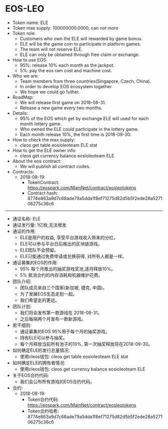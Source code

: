 # EOS-LEO

* Token name:    ELE
* Token max supply:    100000000.0000, can not more
* Token role:
  * Customers who own the ELE will rewarded by game bonus.
  * ELE will be the game coin to participate in platform games.
  * The team will not reserve ELE.
  * ELE can only be obtained through free claim or exchange.
* How to use EOS:
  * 95%: release 10% each month as the jackpot.
  * 5%: pay the eos ram cost and machine cost.
* Who we are:
  * Team members from three countries(Singapore, Czech, China).
  * In order to develop EOS ecosystem together.
  * We hope we could go futher.
* RoadMap:
  * We will release first game on 2018-08-31.
  * Release a new game every two months.
* Details:
  * 95% of the EOS which get by exchange ELE will used for each month lottery game.
  * Who owned the ELE could participate in the lottery game.
  * Each month release 10%, the first time is 2018-09-30.
* How to check the max supply:
  * cleos get table eosioleoteam ELE stat
* How to get the ELE owner info:
  * cleos get currency balance eosioleoteam <userAccount> ELE
* About the eos contract:
  * We will publish all contract codes.
* Contracts:
  * 2018-08-19:  
    * TokenContract:  https://eospark.com/MainNet/contract/eosleotokens
    * Contract hash:  8774e863a9d7c68ade79a5dda1f8ef71275d82d5b5f2ede28a527106275c36c6

----


* 通证名称:  ELE
* 通证发行量: 1亿枚,无法增发
* 通证的作用:
  * ELE是用户的权益, 享受平台游戏收入带来的分红。
  * ELE可以参与平台日后推出的区块链游戏。
  * ELE团队不会预留。
  * ELE只能通过免费申请或兑换获得, 对所有人都是一样。
* 通证募集的EOS的作用:
  * 95% 每个月推出的抽奖游戏奖池,逐月释放10%。
  * 5% 抵消合约的内存消耗和机器维护花费。
* 团队介绍:
  * 团队成员来自三个国家(新加坡, 捷克, 中国)。
  * 为了发展EOS生态走到一起。
  * 我们希望走的更远。
* 团队计划:
  * 我们将会发布第一款游戏在 2018-08-31。
  * 之后每隔两个月发布一款新游戏。
* 若干细则:
  * 通证募集的EOS 95%用于每个月的抽奖游戏。
  * 持有ELE可以参与抽奖。
  * 每个月释放当前所有池子的10%, 第一次抽奖释放将在2018-09-30。
* 如何确定ELE的发行总量情况:
  * 使用cleos钱包: cleos get table eosioleoteam ELE stat
* 如何确定ELE的拥有者情况:
  * 使用cleos钱包: cleos get currency balance eosioleoteam <userAccount> ELE
* 关于EOS合约代码:
  * 我们会公布所有游戏的EOS合约代码。
* 合约:
  * 2018-08-19: 
    * Token合约代码: https://eospark.com/MainNet/contract/eosleotokens
    * Token合约哈希: 8774e863a9d7c68ade79a5dda1f8ef71275d82d5b5f2ede28a527106275c36c6
  
  
  
